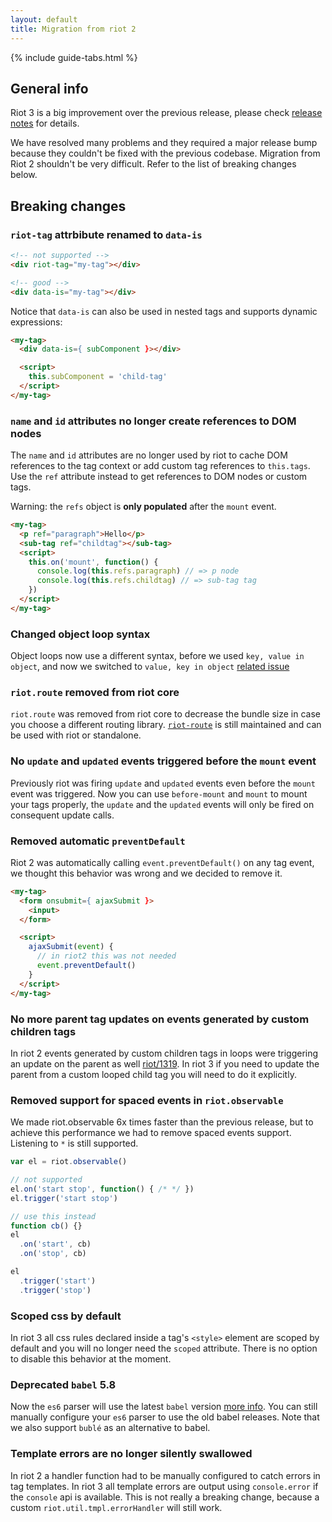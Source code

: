 ```yaml
---
layout: default
title: Migration from riot 2
---
```


{% include guide-tabs.html %}

## General info

Riot 3 is a big improvement over the previous release, please check [release notes](/release-notes) for details.

We have resolved many problems and they required a major release bump because they couldn't be fixed with the previous codebase.
Migration from Riot 2 shouldn't be very difficult. Refer to the list of breaking changes below.

## Breaking changes

### `riot-tag` attrbibute renamed to `data-is`

```html
<!-- not supported -->
<div riot-tag="my-tag"></div>

<!-- good -->
<div data-is="my-tag"></div>
```

Notice that `data-is` can also be used in nested tags and supports dynamic expressions:

```html
<my-tag>
  <div data-is={ subComponent }></div>

  <script>
    this.subComponent = 'child-tag'
  </script>
</my-tag>
```

### `name` and `id` attributes no longer create references to DOM nodes

The `name` and `id` attributes are no longer used by riot to cache DOM references to the tag context or add custom tag references to `this.tags`. Use the `ref` attribute instead to get references to DOM nodes or custom tags.

<span class="tag red">Warning:</span> the `refs` object is __only populated__ after the `mount` event.

```html
<my-tag>
  <p ref="paragraph">Hello</p>
  <sub-tag ref="childtag"></sub-tag>
  <script>
    this.on('mount', function() {
      console.log(this.refs.paragraph) // => p node
      console.log(this.refs.childtag) // => sub-tag tag
    })
  </script>
</my-tag>
```

### Changed object loop syntax

Object loops now use a different syntax, before we used `key, value in object`, and now we switched to `value, key in object`
[related issue](https://github.com/riot/riot/issues/1420)

### `riot.route` removed from riot core

`riot.route` was removed from riot core to decrease the bundle size in case you choose a different routing library. [`riot-route`](https://github.com/riot/route) is still maintained and can be used with riot or standalone.

### No `update` and `updated` events triggered before the `mount` event

Previously riot was firing `update` and `updated` events even before the `mount` event was triggered.
Now you can use `before-mount` and `mount` to mount your tags properly, the `update` and the `updated` events will only be fired on consequent update calls.

### Removed automatic `preventDefault`

Riot 2 was automatically calling `event.preventDefault()` on any tag event, we thought this behavior was wrong and we decided to remove it.

```html
<my-tag>
  <form onsubmit={ ajaxSubmit }>
    <input>
  </form>

  <script>
    ajaxSubmit(event) {
      // in riot2 this was not needed
      event.preventDefault()
    }
  </script>
</my-tag>
```

### No more parent tag updates on events generated by custom children tags

In riot 2 events generated by custom children tags in loops were triggering an update on the parent as well [riot/1319](https://github.com/riot/riot/issues/1319). In riot 3 if you need to update the parent from a custom looped child tag you will need to do it explicitly.

### Removed support for spaced events in `riot.observable`

We made riot.observable 6x times faster than the previous release, but to achieve this performance we had to remove spaced events support. Listening to `*` is still supported.

```js
var el = riot.observable()

// not supported
el.on('start stop', function() { /* */ })
el.trigger('start stop')

// use this instead
function cb() {}
el
  .on('start', cb)
  .on('stop', cb)

el
  .trigger('start')
  .trigger('stop')
```

### Scoped css by default

In riot 3 all css rules declared inside a tag's `<style>` element are scoped by default and you will no longer need the `scoped` attribute. There is no option to disable this behavior at the moment.

### Deprecated `babel` 5.8

Now the `es6` parser will use the latest `babel` version [more info](/guide/compiler/#ecmascript-6). You can still manually configure your `es6` parser to use the old babel releases. Note that we also support `bublé` as an alternative to babel.

### Template errors are no longer silently swallowed

In riot 2 a handler function had to be manually configured to catch errors in tag templates. In riot 3 all template errors
are output using `console.error` if the `console` api is available. This is not really a breaking change, because a custom `riot.util.tmpl.errorHandler` will still work.
